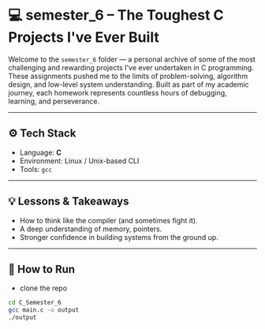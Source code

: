 # 💻 semester_6 – The Toughest C Projects I've Ever Built

Welcome to the `semester_6` folder — a personal archive of some of the most challenging and rewarding projects I've ever undertaken in C programming. These assignments pushed me to the limits of problem-solving, algorithm design, and low-level system understanding. Built as part of my academic journey, each homework represents countless hours of debugging, learning, and perseverance.

---

## ⚙️ Tech Stack

- Language: **C**
- Environment: Linux / Unix-based CLI
- Tools: `gcc`

---

## 💡 Lessons & Takeaways

- How to think like the compiler (and sometimes fight it).
- A deep understanding of memory, pointers.
- Stronger confidence in building systems from the ground up.

---

## 🚀 How to Run

- clone the repo
```bash
cd C_Semester_6
gcc main.c -o output
./output
